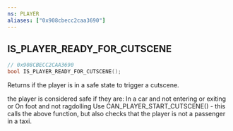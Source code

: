 ```yaml
---
ns: PLAYER
aliases: ["0x908cbecc2caa3690"]
---
```

## IS_PLAYER_READY_FOR_CUTSCENE

```c
// 0x908CBECC2CAA3690
bool IS_PLAYER_READY_FOR_CUTSCENE();
```

Returns if the player is in a safe state to trigger a cutscene.

the player is considered safe if they are: In a car and not entering or exiting or On foot and not ragdolling Use CAN_PLAYER_START_CUTSCENE() - this calls the above function, but also checks that the player is not a passenger in a taxi.

